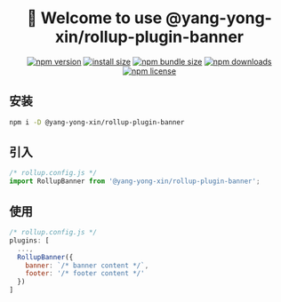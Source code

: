 <div align="center">

# 🚀 Welcome to use @yang-yong-xin/rollup-plugin-banner
[![npm version](https://img.shields.io/npm/v/@yang-yong-xin/util.svg?style=flat-square)](https://www.npmjs.org/package/@yang-yong-xin/util)
[![install size](https://img.shields.io/badge/dynamic/json?url=https://packagephobia.com/v2/api.json?p=@yang-yong-xin/util&query=$.install.pretty&label=install%20size&style=flat-square)](https://packagephobia.now.sh/result?p=@yang-yong-xin/util)
[![npm bundle size](https://img.shields.io/bundlephobia/minzip/@yang-yong-xin/util?style=flat-square)](https://bundlephobia.com/package/@yang-yong-xin/util@latest)
[![npm downloads](https://img.shields.io/npm/dm/@yang-yong-xin/util.svg?style=flat-square)](https://npm-stat.com/charts.html?package=@yang-yong-xin/util)
[![npm license](https://img.shields.io/npm/l/@yang-yong-xin/util.svg?style=flat-square)](https://img.shields.io/npm/l/@yang-yong-xin/util.svg?style=flat-square)

</div>

## 安装
```bash
npm i -D @yang-yong-xin/rollup-plugin-banner
```
## 引入
```js
/* rollup.config.js */
import RollupBanner from '@yang-yong-xin/rollup-plugin-banner';
```
## 使用
```js
/* rollup.config.js */
plugins: [
  ...,
  RollupBanner({
    banner: `/* banner content */`,
    footer: '/* footer content */'
  })
]
```